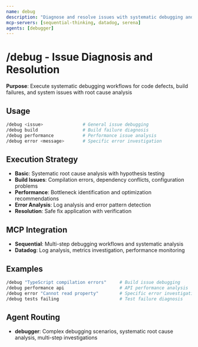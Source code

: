```yaml
---
name: debug
description: "Diagnose and resolve issues with systematic debugging and root cause analysis"
mcp-servers: [sequential-thinking, datadog, serena]
agents: [debugger]
---
```


# /debug - Issue Diagnosis and Resolution

**Purpose**: Execute systematic debugging workflows for code defects, build failures, and system issues with root cause analysis

## Usage

```bash
/debug <issue>               # General issue debugging
/debug build                 # Build failure diagnosis
/debug performance           # Performance issue analysis
/debug error <message>       # Specific error investigation
```

## Execution Strategy

- **Basic**: Systematic root cause analysis with hypothesis testing
- **Build Issues**: Compilation errors, dependency conflicts, configuration problems
- **Performance**: Bottleneck identification and optimization recommendations
- **Error Analysis**: Log analysis and error pattern detection
- **Resolution**: Safe fix application with verification

## MCP Integration

- **Sequential**: Multi-step debugging workflows and systematic analysis
- **Datadog**: Log analysis, metrics investigation, performance monitoring

## Examples

```bash
/debug "TypeScript compilation errors"     # Build issue debugging
/debug performance api                     # API performance analysis
/debug error "Cannot read property"        # Specific error investigation
/debug tests failing                       # Test failure diagnosis
```

## Agent Routing

- **debugger**: Complex debugging scenarios, systematic root cause analysis, multi-step investigations
